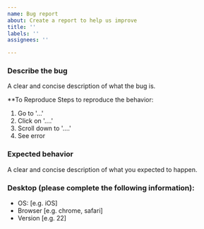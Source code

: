 ```yaml
---
name: Bug report
about: Create a report to help us improve
title: ''
labels: ''
assignees: ''

---
```


 ### Describe the bug
A clear and concise description of what the bug is.

**To Reproduce
Steps to reproduce the behavior:
1. Go to '...'
2. Click on '....'
3. Scroll down to '....'
4. See error

### Expected behavior
A clear and concise description of what you expected to happen.

### Desktop (please complete the following information):
 - OS: [e.g. iOS]
 - Browser [e.g. chrome, safari]
 - Version [e.g. 22]
